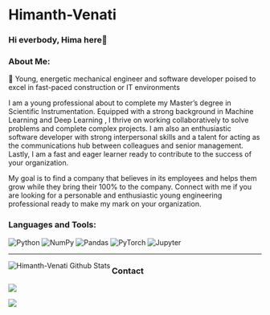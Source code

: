 # Himanth-Venati
 ### Hi everbody, Hima here👋
### About Me:

👨 Young, energetic mechanical engineer and software developer poised to excel in fast-paced construction or IT environments

I am a young professional about to complete my Master’s degree in Scientific Instrumentation.
Equipped with a strong background in Machine Learning and
Deep Learning , I thrive on working collaboratively to solve problems and
complete complex projects. I am also an enthusiastic software developer with
strong interpersonal skills and a talent for acting as the communications
hub between colleagues and senior management. Lastly, I am a fast and eager
learner ready to contribute to the success of your organization.

My goal is to find a company that believes in its employees and helps them grow while they bring their 100% to the company.
Connect with me if you are looking for a personable and enthusiastic young
engineering professional ready to make my mark on your organization.



### Languages and Tools:

<img alt="Python" src="https://img.shields.io/badge/python%20-%2314354C.svg?&style=for-the-badge&logo=python&logoColor=white"/> <img alt="NumPy" src="https://img.shields.io/badge/numpy%20-%23013243.svg?&style=for-the-badge&logo=numpy&logoColor=white" />
<img alt="Pandas" src="https://img.shields.io/badge/pandas%20-%23150458.svg?&style=for-the-badge&logo=pandas&logoColor=white" />
<img alt="PyTorch" src="https://img.shields.io/badge/PyTorch%20-%23EE4C2C.svg?&style=for-the-badge&logo=PyTorch&logoColor=white" />
<img alt="Jupyter" src="https://img.shields.io/badge/Jupyter%20-%23F37626.svg?&style=for-the-badge&logo=Jupyter&logoColor=white" />




---
<!-- BLOG-POST-LIST:END -->

<img align="left" alt="Himanth-Venati Github Stats" src="https://github-readme-stats.vercel.app/api?username=Himanth-Venati&show_icons=true&hide_border=true" />





### Contact

  <a href="mailto:himanth.venati9@gmail.com?subjetc=Github Contact">
    <img src="https://img.shields.io/badge/Gmail-D14836?style=for-the-badge&logo=gmail&logoColor=white" />
  </a>
  
  [![](https://img.shields.io/badge/LinkedIn-0077B5?style=for-the-badge&logo=linkedin&logoColor=white)](https://www.linkedin.com/in/himanthvenati/)


<!--
**VenatiHimanth/VenatiHimanth** is a ✨ _special_ ✨ repository because its `README.md` (this file) appears on your GitHub profile.
